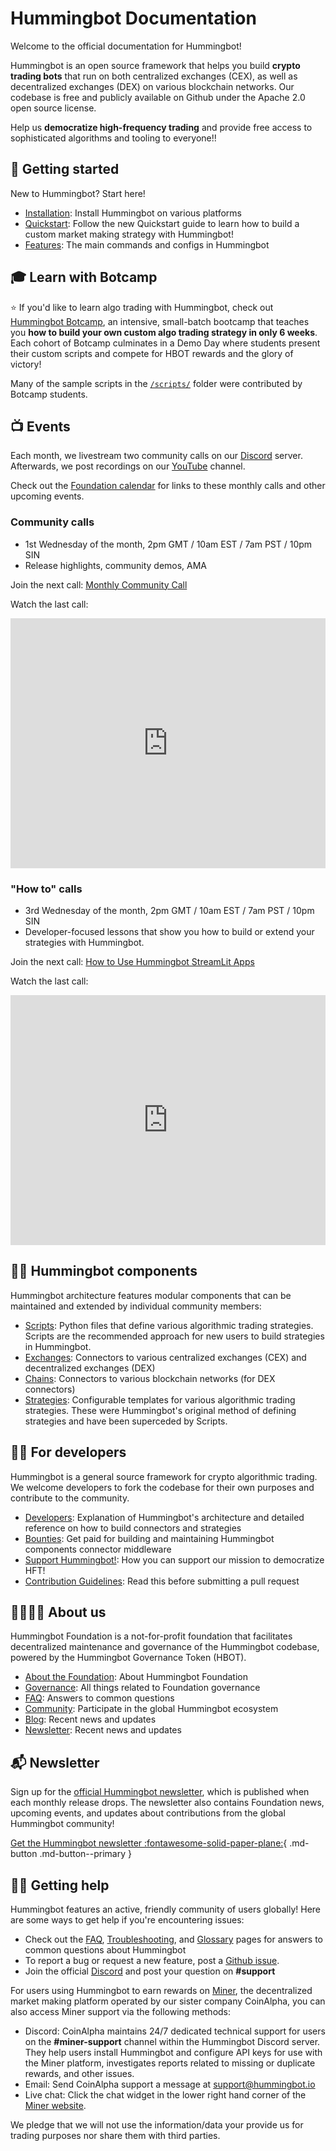 # Hummingbot Documentation

Welcome to the official documentation for Hummingbot!

Hummingbot is an open source framework that helps you build **crypto trading bots** that run on both centralized exchanges (CEX), as well as decentralized exchanges (DEX) on various blockchain networks. Our codebase is free and publicly available on Github under the Apache 2.0 open source license.

Help us **democratize high-frequency trading** and provide free access to sophisticated algorithms and tooling to everyone!!

## 🐤 Getting started

New to Hummingbot? Start here!

- [Installation](/installation): Install Hummingbot on various platforms
- [Quickstart](/quickstart): Follow the new Quickstart guide to learn how to build a custom market making strategy with Hummingbot!
- [Features](/operation): The main commands and configs in Hummingbot

## 🎓 Learn with Botcamp

⭐ If you'd like to learn algo trading with Hummingbot, check out [Hummingbot Botcamp](https://hummingbot.org/botcamp), an intensive, small-batch bootcamp that teaches you **how to build your own custom algo trading strategy in only 6 weeks**. Each cohort of Botcamp culminates in a Demo Day where students present their custom scripts and compete for HBOT rewards and the glory of victory!

Many of the sample scripts in the [`/scripts/`](https://github.com/hummingbot/hummingbot/tree/master/scripts) folder were contributed by Botcamp students.

## 📺 Events

Each month, we livestream two community calls on our [Discord](https://discord.gg/hummingbot) server. Afterwards, we post recordings on our [YouTube](https://youtube.com/c/hummingbot) channel.

Check out the [Foundation calendar](https://www.notion.so/hummingbot-foundation/5c767683f80b45c4934aa8cf755a2ff5?v=4dd057ac162f49c9813e11cec0688204&pvs=4) for links to these monthly calls and other upcoming events.

### Community calls

* 1st Wednesday of the month, 2pm GMT / 10am EST / 7am PST / 10pm SIN
* Release highlights, community demos, AMA

Join the next call: [Monthly Community Call](https://discord.gg/hummingbot)

Watch the last call:

<iframe style="width:100%; min-height:400px;" src="https://www.youtube.com/embed/F6xP5-00uis" frameborder="0" allow="accelerometer; autoplay; encrypted-media; gyroscope; picture-in-picture" allowfullscreen></iframe>

### "How to" calls

* 3rd Wednesday of the month, 2pm GMT / 10am EST / 7am PST / 10pm SIN
* Developer-focused lessons that show you how to build or extend your  strategies with Hummingbot. 

Join the next call: [How to Use Hummingbot StreamLit Apps](https://discord.com/events/530578568154054663/1091309109783035924)

Watch the last call:

<iframe style="width:100%; min-height:400px;" src="https://www.youtube.com/embed/xCEvYbdsbvY" frameborder="0" allow="accelerometer; autoplay; encrypted-media; gyroscope; picture-in-picture" allowfullscreen></iframe>

## 👩‍💻 Hummingbot components

Hummingbot architecture features modular components that can be maintained and extended by individual community members:

- [Scripts](/scripts): Python files that define various algorithmic trading strategies. Scripts are the recommended approach for new users to build strategies in Hummingbot.
- [Exchanges](/exchanges): Connectors to various centralized exchanges (CEX) and decentralized exchanges (DEX)
- [Chains](/chains): Connectors to various blockchain networks (for DEX connectors)
- [Strategies](/strategies): Configurable templates for various algorithmic trading strategies. These were Hummingbot's original method of defining strategies and have been superceded by Scripts.

## 👩‍💻 For developers

Hummingbot is a general source framework for crypto algorithmic trading. We welcome developers to fork the codebase for their own purposes and contribute to the community.

- [Developers](/developers): Explanation of Hummingbot's architecture and detailed reference on how to build connectors and strategies
- [Bounties](/governance/bounties): Get paid for building and maintaining Hummingbot components
connector middleware
- [Support Hummingbot!](/support-hummingbot): How you can support our mission to democratize HFT!
- [Contribution Guidelines](/developers/contributions/): Read this before submitting a pull request

## 👨‍👩‍👧‍👧 About us

Hummingbot Foundation is a not-for-profit foundation that facilitates decentralized maintenance and governance of the Hummingbot codebase, powered by the Hummingbot Governance Token (HBOT).

- [About the Foundation](/about): About Hummingbot Foundation
- [Governance](/governance): All things related to Foundation governance
- [FAQ](/faq): Answers to common questions
- [Community](/community): Participate in the global Hummingbot ecosystem
- [Blog](https://blog.hummingbot.org): Recent news and updates
- [Newsletter](https://hummingbot.substack.com/): Recent news and updates

## 📬 Newsletter

Sign up for the [official Hummingbot newsletter](https://hummingbot.substack.com/), which is published when each monthly release drops. The newsletter also contains Foundation news, upcoming events, and updates about contributions from the global Hummingbot community!

[Get the Hummingbot newsletter :fontawesome-solid-paper-plane:](https://hummingbot.substack.com/){ .md-button .md-button--primary }

## 🙋‍♂️ Getting help

Hummingbot features an active, friendly community of users globally! Here are some ways to get help if you're encountering issues:

- Check out the [FAQ](/faq), [Troubleshooting](/troubleshooting), and [Glossary](/glossary) pages for answers to common questions about Hummingbot
- To report a bug or request a new feature, post a [Github issue](https://github.com/hummingbot/hummingbot/issues/new/choose).
- Join the official [Discord](https://discord.gg/hummingbot) and post your question on **#support**

For users using Hummingbot to earn rewards on [Miner](https://miner.hummingbot.io), the decentralized market making platform operated by our sister company CoinAlpha, you can also access Miner support via the following methods:

- Discord: CoinAlpha maintains 24/7 dedicated technical support for users on the **#miner-support** channel within the Hummingbot Discord server. They help users install Hummingbot and configure API keys for use with the Miner platform, investigates reports related to missing or duplicate rewards, and other issues. 
- Email: Send CoinAlpha support a message at [support@hummingbot.io](mailto:support@hummingbot.io)
- Live chat: Click the chat widget in the lower right hand corner of the [Miner website](https://miner.hummingbot.io).

We pledge that we will not use the information/data your provide us for trading purposes nor share them with third parties.
